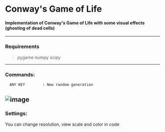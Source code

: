 # Conway's Game of Life
#### Implementation of Conway's Game of Life with some visual effects (ghosting of dead cells)
---
### Requirements
> pygame
> numpy
> scipy
---
### Commands:
      ANY KEY        : New random generation

![image](https://github.com/wasidy/life_game/assets/122546017/ebc577db-85b4-4cb8-80ad-bbc7bdb6f81f)
---
### Settings:
You can change resolution, view scale and color in code
